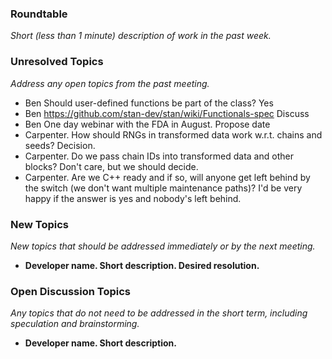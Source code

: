 ### Roundtable
_Short (less than 1 minute) description of work in the past week._

### Unresolved Topics
_Address any open topics from the past meeting._

* Ben Should user-defined functions be part of the class? Yes
* Ben https://github.com/stan-dev/stan/wiki/Functionals-spec Discuss
* Ben One day webinar with the FDA in August. Propose date
* Carpenter.  How should RNGs in transformed data work w.r.t. chains and seeds?  Decision.
* Carpenter.  Do we pass chain IDs into transformed data and other blocks?  Don't care, but we should decide.
* Carpenter.  Are we C++ ready and if so, will anyone get left behind by the switch (we don't want multiple maintenance paths)?  I'd be very happy if the answer is yes and nobody's left behind.

### New Topics
_New topics that should be addressed immediately or by the next
meeting._

* __Developer name.  Short description.  Desired resolution.__

### Open Discussion Topics
_Any topics that do not need to be addressed in the short term,
including speculation and brainstorming._

* __Developer name.  Short description.__